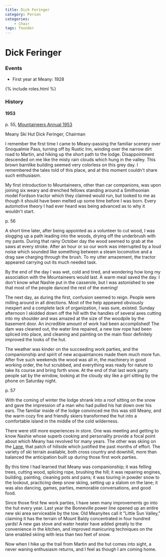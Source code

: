 ```yaml
---
title: Dick Feringer
category: Person
categories:
    - Chair
tags: founder
---
```

<!--img src="https://raw.githubusercontent.com/MeanyLodge/meanylodge.github.com/assets/img/20YY-Dick-Feringer.jpeg" style="width: 40%;" align="right"-->
# Dick Feringer
### Events
- First year at Meany: 1928

{% include roles.html %}
### History
#### 1953

p. 55, [Mountaineers Annual 1953][ma53]

Meany Ski Hut
Dick Feringer, Chairman

I remember the first time I came to Meany-passing the familiar scenery over Snoqualmie Pass, turning off by Rustic Inn, winding over the narrow dirt road to Martin, and hiking up the short path to the lodge. Disappointment descended on me like the misty rain clouds which hung in the valley. This brown barnlike building seemed very colorless on this grey day. I remembered the tales told of this place, and at this moment couldn't share such enthusiasm.

My first introduction to Mountaineers, other than car companions, was upon joining six weary and drenched fellows standing around a Smithsonian model Fordson tractor which they claimed would run, but looked to me as though it should have been melted up some time before I was born. Every automotive theory I had ever heard was being advanced as to why it wouldn't start.

p. 56

A short time later, after being appointed as a volunteer to cut wood, I was slogging up a path leading into the woods, drying off the underbrush with my pants. During that rainy October day the wood seemed to grab at the saws at every stroke. After an hour or so our work was interrupted by a loud noise which sounded like something between a steam locomotive and a drag saw charging through the brush. To my utter amazement, the tractor appeared carrying out its much needed task.

By the end of the day I was wet, cold and tired, and wondering how long my association with the Mountaineers would last. A warm meal saved the day. I don't know what Nashie put in the casserole, but I was astonished to see that most of the people danced the rest of the evening!

The next day, as during the first, confusion seemed to reign. People were milling around in all directions. Most of the help appeared obviously inexpert and a complete lack of organization, I was sure, existed. Sunday afternoon I skidded down off the hill with the handles of several axes cutting into my shoulder and was amazed at the size of the woodpile by the basement door. An incredible amount of work had been accomplished! The dam was cleaned out, the water line repaired, a new tow rope had been spliced into place, and cleaning and painting on the main floor definitely improved the looks of the hut.

The weather was kinder on the succeeding work parties, and the companionship and spirit of new acquaintances made them much more fun. After five such weekends the wood was all in, the machinery in good working order, the hut scrubbed, and everything was ready for nature to take its course and bring forth snow. At the end of that last work party people sat by the window, looking at the cloudy sky like a girl sitting by the phone on Saturday night.

p. 57

With the coming of winter the lodge shrank into a roof sitting on the snow and gave the impression of a man who had pulled his hat down over his ears. The familiar inside of the lodge convinced me this was still Meany, and the warm cozy fire and friendly skiers transformed the hut into a comfortable island in the middle of the cold wilderness.

There were still more experiences in store. One was meeting and getting to know Nashie whose superb cooking and personality provide a focal point about which Meany has revolved for many years. The other was skiing on the [Lane](/Run/Lane), that patch of hillside which justified the past months of effort. The variety of ski terrain available, both cross country and downhill, more than balanced the anticipation built up during those first work parties.

By this time I had learned that Meany was companionship; it was felling trees, cutting wood, splicing rope, brushing the hill; it was repairing engines, building, painting, cleaning pots and pans; it was touring in powder snow to the lookout, practicing deep snow skiing, setting up a slalom on the lane; it was also dancing, games, parties, memorable conversations, and good food.

Since those first few work parties, I have seen many improvements go into the hut every year. Last year the Bonneville power line opened up an entire new ski area serviceable by the tow. Old Meanyites call it "Little Sun Valley," claiming it has the terrain of Mount Baldy concentrated in four hundred yards! A new gas stove and water heater have added greatly to the convenience in the kitchen, and improved manicuring techniques on the lane enabled skiing with less than two feet of snow.

Now when I hike up the trail from Martin and the hut comes into sight, a never waning enthusiasm returns, and I feel as though I am coming home.

[ma53]: /Mountaineer-Annual#1953